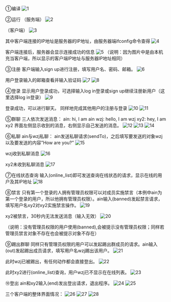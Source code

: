 ①编译
![1](https://github.com/Ain-Crad/LAN-chat-under-linux/raw/master/imgs/1.png)

②运行
（服务端）
![2](https://github.com/Ain-Crad/LAN-chat-under-linux/raw/master/imgs/2.png)

（客户端）
![3](https://github.com/Ain-Crad/LAN-chat-under-linux/raw/master/imgs/3.png)

其中客户端连接的IP地址是服务器的IP地址，由服务器端ifconfig命令查得
![4](https://github.com/Ain-Crad/LAN-chat-under-linux/raw/master/imgs/4.png)

客户端连接后，服务器会显示连接成功的信息
![5](https://github.com/Ain-Crad/LAN-chat-under-linux/raw/master/imgs/5.png)
（说明：因为图片中是由本机充当客户端，所以显示的客户端IP地址与服务器IP地址相同）

③注册
客户端输入sign up进行注册，填写用户名、密码、邮箱。
![6](https://github.com/Ain-Crad/LAN-chat-under-linux/raw/master/imgs/6.png)

用户登录输入的邮箱查看并输入验证码
![7](https://github.com/Ain-Crad/LAN-chat-under-linux/raw/master/imgs/7.png)
![8](https://github.com/Ain-Crad/LAN-chat-under-linux/raw/master/imgs/8.png)

④登录
显示用户登录成功，可选择输入log in登录或sign up继续注册新用户（这里选择log in登录）
![9](https://github.com/Ain-Crad/LAN-chat-under-linux/raw/master/imgs/9.png)

登录成功，可以进行聊天。
同样地完成其他用户的注册与登录
![10](https://github.com/Ain-Crad/LAN-chat-under-linux/raw/master/imgs/10.png)
![11](https://github.com/Ain-Crad/LAN-chat-under-linux/raw/master/imgs/11.png)

⑤群聊
三人依次发送消息：
ain: hi, I am ain
wzj: hello, I am wzj
xy2: hey, I am xy2
界面左侧显示收到的消息，右侧显示自己发送的消息。
![12](https://github.com/Ain-Crad/LAN-chat-under-linux/raw/master/imgs/12.png)
![13](https://github.com/Ain-Crad/LAN-chat-under-linux/raw/master/imgs/13.png)
![14](https://github.com/Ain-Crad/LAN-chat-under-linux/raw/master/imgs/14.png)

⑥私聊
ain与wzj私聊：
ain发送私聊请求(sendTo)，之后填写要发送的对象wzj以及要发送的内容”How are you?”
![15](https://github.com/Ain-Crad/LAN-chat-under-linux/raw/master/imgs/15.png)

wzj收到私聊消息
![16](https://github.com/Ain-Crad/LAN-chat-under-linux/raw/master/imgs/16.png)

xy2未收到私聊消息
![17](https://github.com/Ain-Crad/LAN-chat-under-linux/raw/master/imgs/17.png)

⑦在线状态查询
输入(online_list)即可发送查询在线状态的请求，显示在线的用户及其IP地址
![18](https://github.com/Ain-Crad/LAN-chat-under-linux/raw/master/imgs/18.png)

⑧禁言
只有第一个登录的人拥有管理员权限可以对成员实施禁言（本例中ain为第一个登录的用户，所以他拥有管理员权限）。ain输入(banned)发起禁言请求，填写用户名xy2对xy2实施禁言操作。
![19](https://github.com/Ain-Crad/LAN-chat-under-linux/raw/master/imgs/19.png)

xy2被禁言，30秒内无法发送消息（输入无效）
![20](https://github.com/Ain-Crad/LAN-chat-under-linux/raw/master/imgs/20.png)

（说明：没有管理员权限的用户使用(banned),会被提示没有管理员权限；同样若管理员禁言对象不存在也会被提示对象不存在）

⑨踢出群聊
同样只有管理员权限的用户可以发起踢出群成员的请求。ain输入(out)发起踢出成员请求，填写用户名wzj踢出该用户。
![21](https://github.com/Ain-Crad/LAN-chat-under-linux/raw/master/imgs/21.png)

此时wzj已被踢出，有任何动作都会直接登出。
![22](https://github.com/Ain-Crad/LAN-chat-under-linux/raw/master/imgs/22.png)

此时xy2进行(online_list)查询，用户wzj已不显示在在线列表。
![23](https://github.com/Ain-Crad/LAN-chat-under-linux/raw/master/imgs/23.png)

⑩登出
ain和xy2输入(end)发出登出请求，退出程序。
![24](https://github.com/Ain-Crad/LAN-chat-under-linux/raw/master/imgs/24.png)
![25](https://github.com/Ain-Crad/LAN-chat-under-linux/raw/master/imgs/25.png)

三个客户端的整体界面情况：
![26](https://github.com/Ain-Crad/LAN-chat-under-linux/raw/master/imgs/26.png)
![27](https://github.com/Ain-Crad/LAN-chat-under-linux/raw/master/imgs/27.png)
![28](https://github.com/Ain-Crad/LAN-chat-under-linux/raw/master/imgs/28.png)